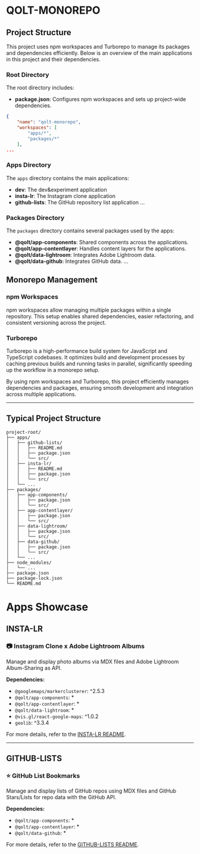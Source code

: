 # QOLT-MONOREPO

## Project Structure

This project uses npm workspaces and Turborepo to manage its packages and dependencies efficiently. Below is an overview of the main applications in this project and their dependencies.

### Root Directory

The root directory includes:

-   **package.json**: Configures npm workspaces and sets up project-wide dependencies.

```json
{
    "name": "qolt-monorepo",
    "workspaces": [
        "apps/*",
        "packages/*"
    ],
...
```

### Apps Directory

The `apps` directory contains the main applications:

-   **dev**: The dev&experiment application
-   **insta-lr**: The Instagram clone application
-   **github-lists**: The GitHub repository list application
    ...

### Packages Directory

The `packages` directory contains several packages used by the apps:

-   **@qolt/app-components**: Shared components across the applications.
-   **@qolt/app-contentlayer**: Handles content layers for the applications.
-   **@qolt/data-lightroom**: Integrates Adobe Lightroom data.
-   **@qolt/data-github**: Integrates GitHub data.
    ...

## Monorepo Management

### npm Workspaces

npm workspaces allow managing multiple packages within a single repository. This setup enables shared dependencies, easier refactoring, and consistent versioning across the project.

### Turborepo

Turborepo is a high-performance build system for JavaScript and TypeScript codebases. It optimizes build and development processes by caching previous builds and running tasks in parallel, significantly speeding up the workflow in a monorepo setup.

By using npm workspaces and Turborepo, this project efficiently manages dependencies and packages, ensuring smooth development and integration across multiple applications.

---

## Typical Project Structure

```
project-root/
├── apps/
│   ├── github-lists/
│   │   ├── README.md
│   │   ├── package.json
│   │   └── src/
│   ├── insta-lr/
│   │   ├── README.md
│   │   ├── package.json
│   │   └── src/
│   └── ...
├── packages/
│   ├── app-components/
│   │   ├── package.json
│   │   └── src/
│   ├── app-contentlayer/
│   │   ├── package.json
│   │   └── src/
│   ├── data-lightroom/
│   │   ├── package.json
│   │   └── src/
│   ├── data-github/
│   │   ├── package.json
│   │   └── src/
│   └── ...
├── node_modules/
│   └── ...
├── package.json
├── package-lock.json
└── README.md
```

# Apps Showcase

## INSTA-LR

### 📷 Instagram Clone x Adobe Lightroom Albums

Manage and display photo albums via MDX files and Adobe Lightroom Album-Sharing as API.

**Dependencies:**

-   `@googlemaps/markerclusterer`: ^2.5.3
-   `@qolt/app-components`: \*
-   `@qolt/app-contentlayer`: \*
-   `@qolt/data-lightroom`: \*
-   `@vis.gl/react-google-maps`: ^1.0.2
-   `geolib`: ^3.3.4

For more details, refer to the [INSTA-LR README](/apps/insta-lr/README.md).

---

## GITHUB-LISTS

### ⭐ GitHub List Bookmarks

Manage and display lists of GitHub repos using MDX files and GitHub Stars/Lists for repo data with the GitHub API.

**Dependencies:**

-   `@qolt/app-components`: \*
-   `@qolt/app-contentlayer`: \*
-   `@qolt/data-github`: \*

For more details, refer to the [GITHUB-LISTS README](/apps/github-lists/README.md).
